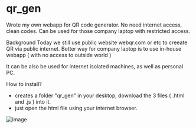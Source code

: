 # qr_gen
Wrote my own webapp for QR code generator. No need internet access, clean codes.
Can be used for those company laptop with restricted access.

Background
           Today we still use public website webqr.com or etc to creeate QR via public internet.
           Better way for company laptop is to use in-house webapp ( with no access to outside world  )

It can be also be used for internet isolated machines, as well as personal PC.

How to install?
- creates a folder "qr_gen" in your desktop, download the 3 files ( .html and .js ) into it.
- just open the html file using your internet browser.

![image](https://user-images.githubusercontent.com/32192638/122660970-41058300-d1b8-11eb-9a26-dce9c906cd62.png)
